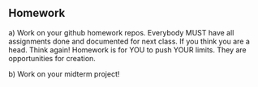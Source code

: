 ## Homework

a) Work on your github homework repos. Everybody MUST have all assignments done and documented for next class. If you think you are a head. Think again! Homework is for YOU to push YOUR limits. They are opportunities for creation.


b) Work on your midterm project!